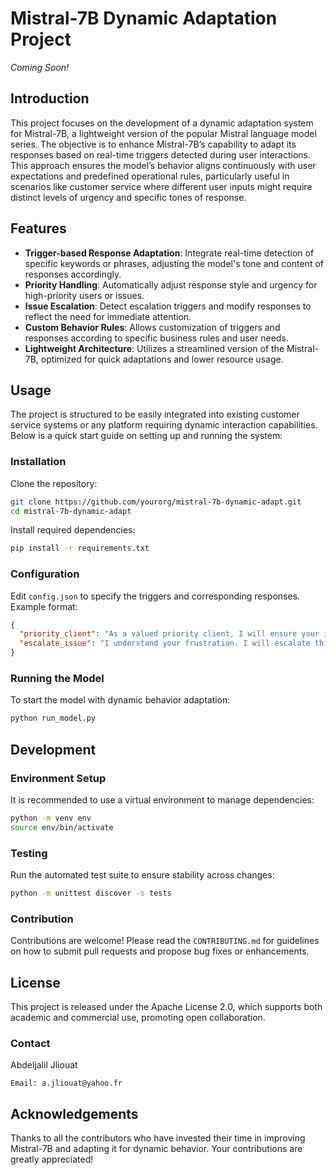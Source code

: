 # Mistral-7B Dynamic Adaptation Project
*Coming Soon!*


## Introduction

This project focuses on the development of a dynamic adaptation system for Mistral-7B, a lightweight version of the popular Mistral language model series. The objective is to enhance Mistral-7B’s capability to adapt its responses based on real-time triggers detected during user interactions. This approach ensures the model’s behavior aligns continuously with user expectations and predefined operational rules, particularly useful in scenarios like customer service where different user inputs might require distinct levels of urgency and specific tones of response.

## Features

- **Trigger-based Response Adaptation**: Integrate real-time detection of specific keywords or phrases, adjusting the model's tone and content of responses accordingly.
- **Priority Handling**: Automatically adjust response style and urgency for high-priority users or issues.
- **Issue Escalation**: Detect escalation triggers and modify responses to reflect the need for immediate attention.
- **Custom Behavior Rules**: Allows customization of triggers and responses according to specific business rules and user needs.
- **Lightweight Architecture**: Utilizes a streamlined version of the Mistral-7B, optimized for quick adaptations and lower resource usage.

## Usage

The project is structured to be easily integrated into existing customer service systems or any platform requiring dynamic interaction capabilities. Below is a quick start guide on setting up and running the system:

### Installation

Clone the repository:

```bash
git clone https://github.com/yourorg/mistral-7b-dynamic-adapt.git
cd mistral-7b-dynamic-adapt
```

Install required dependencies:

```bash
pip install -r requirements.txt
```

### Configuration

Edit `config.json` to specify the triggers and corresponding responses. Example format:

```json
{
  "priority_client": "As a valued priority client, I will ensure your issue is resolved promptly.",
  "escalate_issue": "I understand your frustration. I will escalate this to ensure immediate attention."
}
```

### Running the Model

To start the model with dynamic behavior adaptation:

```bash
python run_model.py
```

## Development

### Environment Setup

It is recommended to use a virtual environment to manage dependencies:

```bash
python -m venv env
source env/bin/activate
```

### Testing

Run the automated test suite to ensure stability across changes:

```bash
python -m unittest discover -s tests
```

### Contribution

Contributions are welcome! Please read the `CONTRIBUTING.md` for guidelines on how to submit pull requests and propose bug fixes or enhancements.

## License

This project is released under the Apache License 2.0, which supports both academic and commercial use, promoting open collaboration.

### Contact

Abdeljalil Jliouat

    Email: a.jliouat@yahoo.fr

## Acknowledgements

Thanks to all the contributors who have invested their time in improving Mistral-7B and adapting it for dynamic behavior. Your contributions are greatly appreciated!
